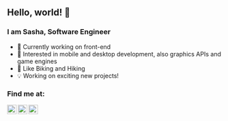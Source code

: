 ## Hello, world! 👋

### I am Sasha, Software Engineer
- 📱 Currently working on front-end
- 🔭 Interested in  mobile and desktop development, also graphics APIs and game engines
- 🚴 Like Biking and Hiking
- 💡 Working on exciting new projects!

### Find me at:

[<img align="left" alt="sashachekunov | Telegram" width="22px" src="https://cdn.jsdelivr.net/npm/simple-icons@v3/icons/telegram.svg" />][telegram]
[<img align="left" alt="sashachekunov | VK" width="22px" src="https://cdn.jsdelivr.net/npm/simple-icons@v3/icons/vk.svg" />][vk]
[<img align="left" alt="chequnov | Instagram" width="22px" src="https://cdn.jsdelivr.net/npm/simple-icons@v3/icons/instagram.svg" />][instagram]

[telegram]: https://t.me/sashachekunov
[vk]: https://vk.com/sashachekunov
[instagram]: https://instagram.com/chequnov
